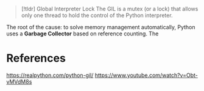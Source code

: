 > [!tldr] Global Interpreter Lock
> The GIL is a mutex (or a lock) that allows only one thread to hold the control of the Python interpreter.

The root of the cause: to solve memory management automatically, Python uses a **Garbage Collector** based on reference counting. The   



# References
https://realpython.com/python-gil/
https://www.youtube.com/watch?v=Obt-vMVdM8s